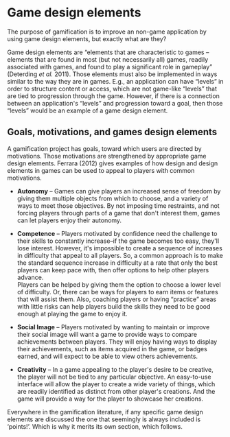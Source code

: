 # Game design elements

The purpose of gamification is to improve an non-game application by using game design elements, but exactly what are they?

Game design elements are “elements that are characteristic to games – elements that are found in most (but not necessarily all) games, readily associated with games, and found to play a significant role in gameplay” (Deterding *et al.* 2011). Those elements must also be implemented in ways similar to the way they are in games. E.g., an application can have “levels” in order to structure content or access, which are not game-like “levels” that are tied to progression through the game.  However, if there is a connection between an application's “levels” and progression toward a goal, then those “levels” would be an example of a game design element.

## Goals, motivations, and games design elements

A gamification project has goals, toward which users are directed by motivations.  Those motivations are strengthened by appropriate game design elements.  Ferrara (2012) gives examples of how design and design elements in games can be used to appeal to players with common motivations.

* **Autonomy** &ndash; Games can give players an increased sense of freedom by giving them multiple objects from which to choose, and a variety of ways to meet those objectives.  By not imposing time restraints, and not forcing players through parts of a game that don't interest them, games can let players enjoy their autonomy.

* **Competence** &ndash; Players motivated by confidence need the challenge to their skills to constantly increase&ndash;if the game becomes too easy, they'll lose interest.  However, it's impossible to create a sequence of increases in difficulty that appeal to all players.  So, a common approach is to make the standard sequence increase in difficulty at a rate that only the best players can keep pace with, then offer options to help other players advance. <br /> Players can be helped by giving them the option to choose a lower level of difficulty.  Or, there can be ways for players to earn items or features that will assist them.  Also, coaching players or having “practice” areas with little risks can help players build the skills they need to be good enough at playing the game to enjoy it.

* **Social Image** &ndash; Players motivated by wanting to maintain or improve their social image will want a game to provide ways to compare achievements between players.  They will enjoy having ways to display their achievements, such as items acquired in the game, or badges earned, and will expect to be able to view others achievements.

* **Creativity** &ndash; In a game appealing to the player's desire to be creative, the player will not be tied to any particular objective.  An easy-to-use interface will allow the player to create a wide variety of things, which are readily identified as distinct from other player's creations.  And the game will provide a way for the player to showcase her creations.

Everywhere in the gamification literature, if any specific game design elements are discussed the one that seemingly is always included is ‘points!’.  Which is why it merits its own section, which follows.
